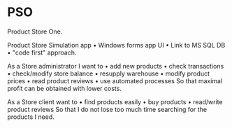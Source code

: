 # PSO
 Product Store One.
 
Product Store Simulation app
•	Windows forms app UI
•	Link to MS SQL DB
•	"code first" approach.

As a Store administrator I want to
•	add new products
•	check transactions
•	check/modify store balance
•	resupply warehouse
•	modify product prices
•	read product reviews
•	use automated processes
So that maximal profit can be obtained with lower costs.

As a Store client want to
•	find products easily
•	buy products
•	read/write product reviews
So that I do not lose too much time searching for the products I need.
